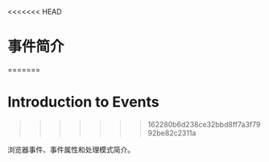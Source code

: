 <<<<<<< HEAD
# 事件简介
=======
# Introduction to Events
>>>>>>> 162280b6d238ce32bbd8ff7a3f7992be82c2311a

浏览器事件、事件属性和处理模式简介。
